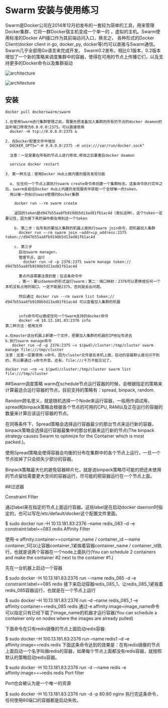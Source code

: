 # Swarm 安装与使用练习

Swarm是Docker公司在2014年12月初发布的一套较为简单的工具，用来管理Docker集群，它将一群Docker宿主机变成一个单一的
，虚拟的主机。Swarm使用标准的Docker API接口作为其前端访问入口，换言之，
各种形式的Docker Client(docker client in go, docker_py, docker等)均可以直接与Swarm通信。Swarm几乎全部用Go语言来完成开发，
Swarm0.2发布，相比0.1版本，0.2版本增加了一个新的策略来调度集群中的容器，使得在可用的节点上传播它们，以及支持更多的Docker命令以及集群驱动

![architecture](./pic/arch.png)

![architecture](./pic/arch1.png)


## 安装

```
docker pull dockerswarm/swarm

1.在使用Swarm进行集群管理之前，需要先把准备加入集群的所有的节点的docker deamon的监听端口修改为0.0.0.0:2375，可以直接使用
  docker –H tcp://0.0.0.0:2375 &

2. 在Docker配置文件中增加
  DOCKER_OPTS="-H 0.0.0.0:2375 –H unix:///var/run/docker.sock"
  
  注意：一定是要在所有的节点上进行修改,修改之后要重启docker deamon
  
  service docker restart
  
3. 第一种方法：使用Docker Hub上面内置的服务发现功能

  a. 在任何一个节点上面执行swarm create命令来创建一个集群标志。这条命令执行完毕之后，swarm会前往Docker Hub上内建的发现服务中获取一个全球唯一的token，
  用以唯一的标识swarm管理的Docker集群

    docker run --rm swarm create

    返回的token是d947b55aa8fb9198b5d13ad81f61ac4d（类似这种），这个token一定要记住，因为接下来的操作都会用到这一个token

    b. 第二步：在所有的要加入集群的机器上面执行swarm join命令，把机器加入集群
      docker run –-rm swarm join –addr=ip_address:2375 token://d947b55aa8fb9198b5d13ad81f61ac4d

    c. 第三步 
      启动swarm manager。
      管理节点，运行
        docker run –d –p 2376:2375 swarm manage token:// d947b55aa8fb9198b5d13ad81f61ac4d

      重点内容需要注意的是：在这条命令中
      ，第一：要以daemon的形式运行swarm；第二：端口映射：2376可以更换成任何一个本机没有占用的端口，一定不能是2375，否则就会出问题。

      然后通过 docker run --rm swarm list token:// d947b55aa8fb9198b5d13ad81f61ac4d 可以查看加入集群的机器


      info命令可以换成任何一个Swarm支持的docker命令
      docker –H 10.13.181.83:2376 info
第二种方法：使用文件

a.在master这台机器上新建一个文件，把要加入集群的机器的IP地址写进去
b.执行swarm manage命令
   docker run –d –p 2376:2375 –v $(pwd)/cluster:/tmp/cluster swarm manage file:///tmp/cluster
注意：这里一定要使用-v命令，因为cluster文件是在本机上面，启动的容器默认是访问不到的，所以要通过-v命令共享。还有，file:///千万不能忘记了。

docker run –rm –v $(pwd)/cluster:/tmp/cluster swarm list file:///tmp/cluster   

```

##Swarm调度策略
warm在schedule节点运行容器的时候，会根据指定的策略来计算最适合运行容器的节点，目前支持的策略有：spread, binpack, random.

Random顾名思义，就是随机选择一个Node来运行容器，一般用作调试用，spread和binpack策略会根据各个节点的可用的CPU, RAM以及正在运行的容器的数量来计算应该运行容器的节点。

在同等条件下，Spread策略会选择运行容器最少的那台节点来运行新的容器，binpack策略会选择运行容器最集中的那台机器来运行新的节点(The binpack strategy causes Swarm to optimize for the Container which is most packed.)。

使用Spread策略会使得容器会均衡的分布在集群中的各个节点上运行，一旦一个节点挂掉了只会损失少部分的容器。

Binpack策略最大化的避免容器碎片化，就是说binpack策略尽可能的把还未使用的节点留给需要更大空间的容器运行，尽可能的把容器运行在一个节点上面。


##过滤器

Constraint Filter

通过label来在指定的节点上面运行容器。这些label是在启动docker daemon时指定的，也可以写在/etc/default/docker这个配置文件里面。

$ sudo docker run –H 10.13.181.83:2376 –name redis_083 –d –e constraint:label==083 redis
Affinity Filter

使用-e affinity:container==container_name / container_id –-name container_1可以让容器container_1紧挨着容器container_name / container_id执行，也就是说两个容器在一个node上面执行(You can schedule 2 containers and make the container #2 next to the container #1.)

先在一台机器上启动一个容器

$ sudo docker -H 10.13.181.83:2376 run --name redis_085 -d -e constraint:label==085 redis
接下来启动容器redis_085_1，让redis_085_1紧挨着redis_085容器运行，也就是在一个节点上运行

$ sudo docker –H 10.13.181.83:2376 run –d –name redis_085_1 –e affinity:container==redis_085 redis
通过-e affinity:image=image_name命令可以指定只有已经下载了image_name的机器才运行容器(You can schedule a container only on nodes where the images are already pulled)

下面命令在只有redis镜像的节点上面启动redis容器:

$ sudo docker –H 100.13.181.83:2376 run –name redis1 –d –e affinity:image==redis redis
下面这条命令达到的效果是：在有redis镜像的节点上面启动一个名字叫做redis的容器，如果每个节点上面都没有redis容器，就按照默认的策略启动redis容器。

$ sudo docker -H 10.13.181.83:2376 run -d --name redis -e affinity:image==~redis redis
Port filter

Port也会被认为是一个唯一的资源

$ sudo docker -H 10.13.181.83:2376 run -d -p 80:80 nginx
执行完这条命令，任何使用80端口的容器都是启动失败。
